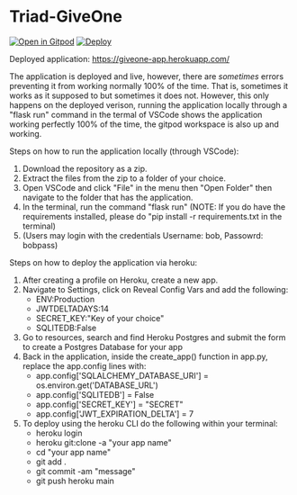# Triad-GiveOne

[![Open in Gitpod](https://gitpod.io/button/open-in-gitpod.svg)](https://gitpod.io/#https://github.com/Jewel-CC/Triad-GiveOne/)
[![Deploy](https://www.herokucdn.com/deploy/button.svg)](https://heroku.com/deploy)

Deployed application: https://giveone-app.herokuapp.com/

The application is deployed and live, however, there are *sometimes* errors preventing it from working normally 100% of the time. That is, sometimes it works as it supposed to but sometimes it does not. However, this only happens on the deployed verison, running the application locally through a "flask run" command in the termal of VSCode shows the application working perfectly 100% of the time, the gitpod workspace is also up and working. 

Steps on how to run the application locally (through VSCode):

1. Download the repository as a zip.
2. Extract the files from the zip to a folder of your choice.
3. Open VSCode and click "File" in the menu then "Open Folder" then navigate to the folder that has the application. 
4. In the terminal, run the command "flask run" (NOTE: If you do have the requirements installed, please do "pip install -r requirements.txt in the terminal)
5. (Users may login with the credentials Username: bob, Passowrd: bobpass)

Steps on how to deploy the application via heroku:
1. After creating a profile on Heroku, create a new app.
2. Navigate to Settings, click on Reveal Config Vars and add the following:
      - ENV:Production
      - JWTDELTADAYS:14
      - SECRET_KEY:"Key of your choice"
      - SQLITEDB:False
3. Go to resources, search and find Heroku Postgres and submit the form to create a Postgres Database for your app
4. Back in the application, inside the create_app() function in app.py, replace the app.config lines with:
      - app.config['SQLALCHEMY_DATABASE_URI'] = os.environ.get('DATABASE_URL') 
      - app.config['SQLITEDB'] = False 
      - app.config['SECRET_KEY'] = "SECRET" 
      - app.config['JWT_EXPIRATION_DELTA'] = 7 
5. To deploy using the heroku CLI do the following within your terminal:
      - heroku login 
      - heroku git:clone -a "your app name"  
      - cd "your app name" 
      - git add . 
      - git commit -am "message" 
      - git push heroku main 
      
      
